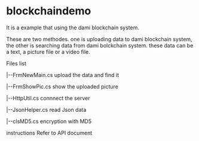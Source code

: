# blockchaindemo
It is a example that using the dami blockchain system.

These are two methodes. one is uploading data to dami blockchain system, the other is searching data from dami bolckchain system.
these data can be a text, a picture file or a video file.

Files list

|--FrmNewMain.cs    upload the data and find it

|--FrmShowPic.cs    show the uploaded picture

|--HttpUtil.cs      connnect the server

|--JsonHelper.cs    read Json data

|--clsMD5.cs        encryption with MD5


instructions
Refer to API document
